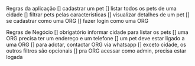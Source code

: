 Regras da aplicação
[] cadastrar um pet
[] listar todos os pets de uma cidade
[] filtrar pets pelas características
[] visualizar detalhes de um pet
[] se cadastrar como uma ORG
[] fazer login como uma ORG

Regras de Negócio
[] obrigatório informar cidade para listar os pets
[] uma ORG precisa ter um endereço e um telefone
[] um pet deve estar ligado a uma ORG
[] para adotar, contactar ORG via whatsapp
[] exceto cidade, os outros filtros são opcionais
[] pra ORG acessar como admin, precisa estar logada